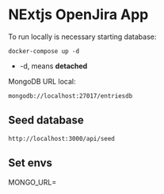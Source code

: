 # NExtjs OpenJira App
To run locally is necessary starting database:
```
docker-compose up -d
```

* -d, means __detached__

MongoDB URL local:
```
mongodb://localhost:27017/entriesdb
```


## Seed database
```
http://localhost:3000/api/seed
```

## Set envs
MONGO_URL=